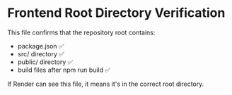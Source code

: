 # Frontend Root Directory Verification

This file confirms that the repository root contains:
- package.json ✅
- src/ directory ✅
- public/ directory ✅
- build files after npm run build ✅

If Render can see this file, it means it's in the correct root directory.

